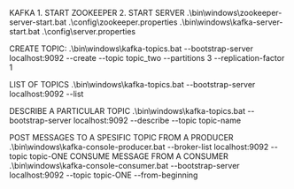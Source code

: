 KAFKA 1. START ZOOKEEPER 2. START SERVER
.\bin\windows\zookeeper-server-start.bat .\config\zookeeper.properties
.\bin\windows\kafka-server-start.bat .\config\server.properties

CREATE TOPIC:
.\bin\windows\kafka-topics.bat --bootstrap-server localhost:9092 --create --topic topic_two --partitions 3 --replication-factor 1

LIST OF TOPICS
.\bin\windows\kafka-topics.bat --bootstrap-server localhost:9092 --list

DESCRIBE A PARTICULAR TOPIC
.\bin\windows\kafka-topics.bat --bootstrap-server localhost:9092 --describe --topic topic-name

POST MESSAGES TO A SPESIFIC TOPIC FROM A PRODUCER
.\bin\windows\kafka-console-producer.bat --broker-list localhost:9092 --topic topic-ONE
CONSUME MESSAGE FROM A CONSUMER
.\bin\windows\kafka-console-consumer.bat --bootstrap-server localhost:9092 --topic topic-ONE --from-beginning
